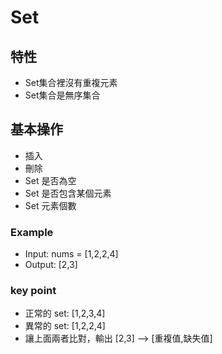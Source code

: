 # Set
## 特性
* Set集合裡沒有重複元素
* Set集合是無序集合

## 基本操作
* 插入
* 刪除
* Set 是否為空
* Set 是否包含某個元素
* Set 元素個數

### Example
* Input: nums = [1,2,2,4] 
* Output: [2,3]

### key point

* 正常的 set: [1,2,3,4]
* 異常的 set: [1,2,2,4]
* 讓上面兩者比對，輸出 [2,3] --> [重複值,缺失值]
